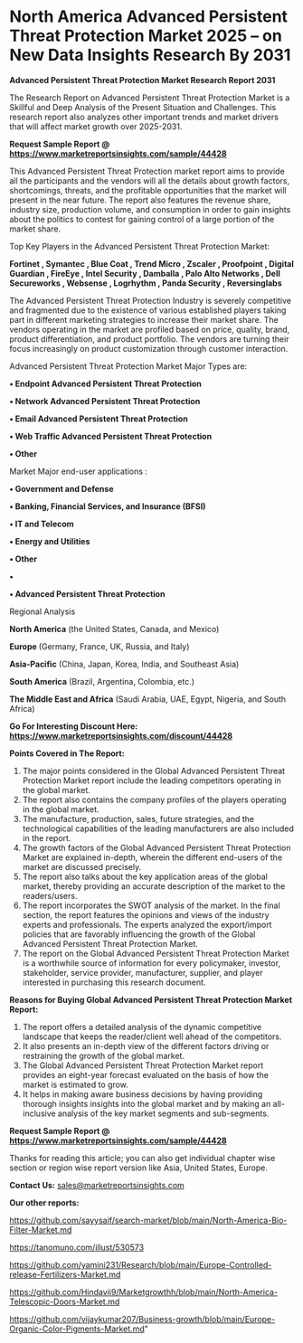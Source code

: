 # North America Advanced Persistent Threat Protection Market 2025 – on New Data Insights Research By 2031

<strong>Advanced Persistent Threat Protection Market Research Report 2031</strong>

The Research Report on Advanced Persistent Threat Protection Market is a Skillful and Deep Analysis of the Present Situation and Challenges. This research report also analyzes other important trends and market drivers that will affect market growth over 2025-2031.

<strong>Request Sample Report @ <a href=https://www.marketreportsinsights.com/sample/44428>https://www.marketreportsinsights.com/sample/44428</a></strong>

This Advanced Persistent Threat Protection market report aims to provide all the participants and the vendors will all the details about growth factors, shortcomings, threats, and the profitable opportunities that the market will present in the near future. The report also features the revenue share, industry size, production volume, and consumption in order to gain insights about the politics to contest for gaining control of a large portion of the market share.

Top Key Players in the Advanced Persistent Threat Protection Market:

<strong>Fortinet , Symantec , Blue Coat , Trend Micro , Zscaler , Proofpoint , Digital Guardian , FireEye , Intel Security , Damballa , Palo Alto Networks , Dell Secureworks , Websense , Logrhythm , Panda Security , Reversinglabs </strong>

The Advanced Persistent Threat Protection Industry is severely competitive and fragmented due to the existence of various established players taking part in different marketing strategies to increase their market share. The vendors operating in the market are profiled based on price, quality, brand, product differentiation, and product portfolio. The vendors are turning their focus increasingly on product customization through customer interaction.

Advanced Persistent Threat Protection Market Major Types are:

<strong>•  Endpoint Advanced Persistent Threat Protection 

•  Network Advanced Persistent Threat Protection 

•  Email Advanced Persistent Threat Protection 

•  Web Traffic Advanced Persistent Threat Protection 

•  Other</strong>

Market Major end-user applications :

<strong>•  Government and Defense 

•  Banking, Financial Services, and Insurance (BFSI) 

•  IT and Telecom 

•  Energy and Utilities 

•  Other 

•  

•  Advanced Persistent Threat Protection</strong>

Regional Analysis

</u><strong><b>North America</b></strong> (the United States, Canada, and Mexico)

<strong><b>Europe </b></strong>(Germany, France, UK, Russia, and Italy)

<strong><b>Asia-Pacific</b></strong> (China, Japan, Korea, India, and Southeast Asia)

<strong><b>South America</b></strong> (Brazil, Argentina, Colombia, etc.)

<strong><b>The Middle East and Africa</b></strong> (Saudi Arabia, UAE, Egypt, Nigeria, and South Africa)

<strong>Go For Interesting Discount Here: <a href=https://www.marketreportsinsights.com/discount/44428>https://www.marketreportsinsights.com/discount/44428</a></strong>

<strong>Points Covered in The Report:</strong>
<ol>
  <li>The major points considered in the Global Advanced Persistent Threat Protection Market report include the leading competitors operating in the global market.</li>
  <li>The report also contains the company profiles of the players operating in the global market.</li>
  <li>The manufacture, production, sales, future strategies, and the technological capabilities of the leading manufacturers are also included in the report.</li>
  <li>The growth factors of the Global Advanced Persistent Threat Protection Market are explained in-depth, wherein the different end-users of the market are discussed precisely.</li>
  <li>The report also talks about the key application areas of the global market, thereby providing an accurate description of the market to the readers/users.</li>
  <li>The report incorporates the SWOT analysis of the market. In the final section, the report features the opinions and views of the industry experts and professionals. The experts analyzed the export/import policies that are favorably influencing the growth of the Global Advanced Persistent Threat Protection Market.</li>
  <li>The report on the Global Advanced Persistent Threat Protection Market is a worthwhile source of information for every policymaker, investor, stakeholder, service provider, manufacturer, supplier, and player interested in purchasing this research document.</li>
</ol>
<strong>Reasons for Buying Global Advanced Persistent Threat Protection Market Report:</strong>

<ol>
  <li>The report offers a detailed analysis of the dynamic competitive landscape that keeps the reader/client well ahead of the competitors.</li>
  <li>It also presents an in-depth view of the different factors driving or restraining the growth of the global market.</li>
  <li>The Global Advanced Persistent Threat Protection Market report provides an eight-year forecast evaluated on the basis of how the market is estimated to grow.</li>
  <li>It helps in making aware business decisions by having providing thorough insights insights into the global market and by making an all-inclusive analysis of the key market segments and sub-segments.</li>
</ol>
<strong>Request Sample Report @ <a href=https://www.marketreportsinsights.com/sample/44428>https://www.marketreportsinsights.com/sample/44428</a></strong>


Thanks for reading this article; you can also get individual chapter wise section or region wise report version like Asia, United States, Europe.

<strong>Contact Us:</strong>
sales@marketreportsinsights.com

<strong>Our other reports:</strong>

<a href=https://github.com/sayysaif/search-market/blob/main/North-America-Bio-Filter-Market.md>https://github.com/sayysaif/search-market/blob/main/North-America-Bio-Filter-Market.md</a>

<a href=https://tanomuno.com/illust/530573>https://tanomuno.com/illust/530573</a>

<a href=https://github.com/yamini231/Research/blob/main/Europe-Controlled-release-Fertilizers-Market.md>https://github.com/yamini231/Research/blob/main/Europe-Controlled-release-Fertilizers-Market.md</a>

<a href=https://github.com/Hindavii9/Marketgrowthh/blob/main/North-America-Telescopic-Doors-Market.md>https://github.com/Hindavii9/Marketgrowthh/blob/main/North-America-Telescopic-Doors-Market.md</a>

<a href=https://github.com/vijaykumar207/Business-growth/blob/main/Europe-Organic-Color-Pigments-Market.md>https://github.com/vijaykumar207/Business-growth/blob/main/Europe-Organic-Color-Pigments-Market.md</a>"
